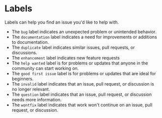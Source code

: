 # Labels

Labels can help you find an issue you'd like to help with.

- The `bug` label indicates an unexpected problem or unintended behavior.
- The `documentation` label indicates a need for improvements or additions to documentation.
- The `duplicate` label indicates similar issues, pull requests, or discussions.
- The `enhancement` label indicates new feature requests
- The `help wanted` label is for problems or updates that anyone in the community can start working on.
- The `good first issue` label is for problems or updates that are ideal for beginners.
- The `invalid` label indicates that an issue, pull request, or discussion is no longer relevant.
- The `question` label indicates that an issue, pull request, or discussion needs more information.
- The `wontfix` label indicates that work won't continue on an issue, pull request, or discussion.
